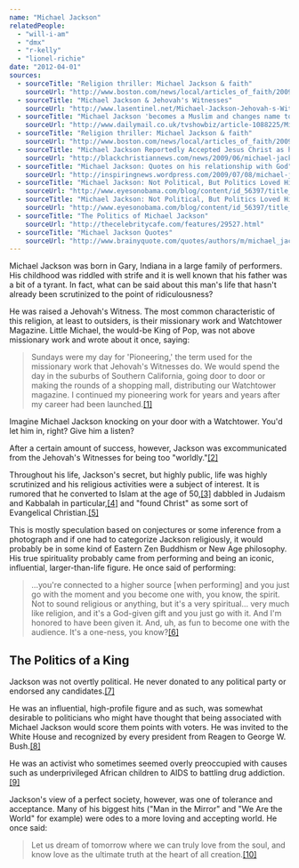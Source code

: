 ```yaml
---
name: "Michael Jackson"
relatedPeople:
  - "will-i-am"
  - "dmx"
  - "r-kelly"
  - "lionel-richie"
date: "2012-04-01"
sources:
  - sourceTitle: "Religion thriller: Michael Jackson & faith"
    sourceUrl: "http://www.boston.com/news/local/articles_of_faith/2009/07/michael_jackson.html"
  - sourceTitle: "Michael Jackson & Jehovah's Witnesses"
    sourceUrl: "http://www.lasentinel.net/Michael-Jackson-Jehovah-s-Witnesses.html"
  - sourceTitle: "Michael Jackson 'becomes a Muslim and changes name to Mikaeel."
    sourceUrl: "http://www.dailymail.co.uk/tvshowbiz/article-1088225/Michael-Jackson-Muslim-changes-Mikaeel.html"
  - sourceTitle: "Religion thriller: Michael Jackson & faith"
    sourceUrl: "http://www.boston.com/news/local/articles_of_faith/2009/07/michael_jackson.html"
  - sourceTitle: "Michael Jackson Reportedly Accepted Jesus Christ as his Savior Three Weeks Before His Death"
    sourceUrl: "http://blackchristiannews.com/news/2009/06/michael-jackson-reportedly-accepted-jesus-christ-before-his-death.html"
  - sourceTitle: "Michael Jackson: Quotes on his relationship with God"
    sourceUrl: "http://inspiringnews.wordpress.com/2009/07/08/michael-jackson-quotes-on-his-relationship-with-god/"
  - sourceTitle: "Michael Jackson: Not Political, But Politics Loved Him"
    sourceUrl: "http://www.eyesonobama.com/blog/content/id_56397/title_Michael-Jackson-Not-Political-But-Politics-Loved-Him/"
  - sourceTitle: "Michael Jackson: Not Political, But Politics Loved Him"
    sourceUrl: "http://www.eyesonobama.com/blog/content/id_56397/title_Michael-Jackson-Not-Political-But-Politics-Loved-Him/"
  - sourceTitle: "The Politics of Michael Jackson"
    sourceUrl: "http://thecelebritycafe.com/features/29527.html"
  - sourceTitle: "Michael Jackson Quotes"
    sourceUrl: "http://www.brainyquote.com/quotes/authors/m/michael_jackson_2.html"
---
```


Michael Jackson was born in Gary, Indiana in a large family of performers. His childhood was riddled with strife and it is well known that his father was a bit of a tyrant. In fact, what can be said about this man's life that hasn't already been scrutinized to the point of ridiculousness?

He was raised a Jehovah's Witness. The most common characteristic of this religion, at least to outsiders, is their missionary work and Watchtower Magazine. Little Michael, the would-be King of Pop, was not above missionary work and wrote about it once, saying:

>Sundays were my day for 'Pioneering,' the term used for the missionary work that Jehovah's Witnesses do. We would spend the day in the suburbs of Southern California, going door to door or making the rounds of a shopping mall, distributing our Watchtower magazine. I continued my pioneering work for years and years after my career had been launched.<a class="source-citation" href="http://www.boston.com/news/local/articles_of_faith/2009/07/michael_jackson.html" title="Religion thriller: Michael Jackson &amp; faith">[1]</a>

Imagine Michael Jackson knocking on your door with a Watchtower. You'd let him in, right? Give him a listen?

After a certain amount of success, however, Jackson was excommunicated from the Jehovah's Witnesses for being too "worldly."<a class="source-citation" href="http://www.lasentinel.net/Michael-Jackson-Jehovah-s-Witnesses.html" title="Michael Jackson &amp; Jehovah&apos;s Witnesses">[2]</a>

Throughout his life, Jackson's secret, but highly public, life was highly scrutinized and his religious activities were a subject of interest. It is rumored that he converted to Islam at the age of 50,<a class="source-citation" href="http://www.dailymail.co.uk/tvshowbiz/article-1088225/Michael-Jackson-Muslim-changes-Mikaeel.html" title="Michael Jackson &apos;becomes a Muslim and changes name to Mikaeel.">[3]</a> dabbled in Judaism and Kabbalah in particular,<a class="source-citation" href="http://www.boston.com/news/local/articles_of_faith/2009/07/michael_jackson.html" title="Religion thriller: Michael Jackson &amp; faith">[4]</a> and "found Christ" as some sort of Evangelical Christian.<a class="source-citation" href="http://blackchristiannews.com/news/2009/06/michael-jackson-reportedly-accepted-jesus-christ-before-his-death.html" title="Michael Jackson Reportedly Accepted Jesus Christ as his Savior Three Weeks Before His Death">[5]</a>

This is mostly speculation based on conjectures or some inference from a photograph and if one had to categorize Jackson religiously, it would probably be in some kind of Eastern Zen Buddhism or New Age philosophy. His true spirituality probably came from performing and being an iconic, influential, larger-than-life figure. He once said of performing:

>…you're connected to a higher source [when performing] and you just go with the moment and you become one with, you know, the spirit. Not to sound religious or anything, but it's a very spiritual… very much like religion, and it's a God-given gift and you just go with it. And I'm honored to have been given it. And, uh, as fun to become one with the audience. It's a one-ness, you know?<a class="source-citation" href="http://inspiringnews.wordpress.com/2009/07/08/michael-jackson-quotes-on-his-relationship-with-god/" title="Michael Jackson: Quotes on his relationship with God">[6]</a>

## The Politics of a King

Jackson was not overtly political. He never donated to any political party or endorsed any candidates.<a class="source-citation" href="http://www.eyesonobama.com/blog/content/id_56397/title_Michael-Jackson-Not-Political-But-Politics-Loved-Him/" title="Michael Jackson: Not Political, But Politics Loved Him">[7]</a>

He was an influential, high-profile figure and as such, was somewhat desirable to politicians who might have thought that being associated with Michael Jackson would score them points with voters. He was invited to the White House and recognized by every president from Reagen to George W. Bush.<a class="source-citation" href="http://www.eyesonobama.com/blog/content/id_56397/title_Michael-Jackson-Not-Political-But-Politics-Loved-Him/" title="Michael Jackson: Not Political, But Politics Loved Him">[8]</a>

He was an activist who sometimes seemed overly preoccupied with causes such as underprivileged African children to AIDS to battling drug addiction.<a class="source-citation" href="http://thecelebritycafe.com/features/29527.html" title="The Politics of Michael Jackson">[9]</a>

Jackson's view of a perfect society, however, was one of tolerance and acceptance. Many of his biggest hits ("Man in the Mirror" and "We Are the World" for example) were odes to a more loving and accepting world. He once said:

>Let us dream of tomorrow where we can truly love from the soul, and know love as the ultimate truth at the heart of all creation.<a class="source-citation" href="http://www.brainyquote.com/quotes/authors/m/michael_jackson_2.html" title="Michael Jackson Quotes">[10]</a>